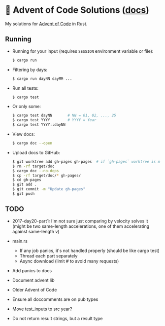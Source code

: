 # 🎄 Advent of Code Solutions ([docs](https://alvaro-cuesta.github.io/advent-solutions/advent_solutions/index.html))

My solutions for [Advent of Code](http://adventofcode.com/about) in Rust.

## Running

- Running for your input (requires `SESSION` environment variable or file):

    ```sh
    $ cargo run
    ```

- Filtering by days:

    ```sh
    $ cargo run dayNN dayMM ...
    ```

- Run all tests:

    ```sh
    $ cargo test
    ```

- Or only some:

    ```sh
    $ cargo test dayNN       # NN = 01, 02, ..., 25
    $ cargo test YYYY        # YYYY = Year
    $ cargo test YYYY::dayNN
    ```

- View docs:

    ```sh
    $ cargo doc --open
    ```

- Upload docs to GitHub:

    ```sh
    $ git worktree add gh-pages gh-pages  # if `gh-pages` worktree is missing
    $ rm -rf target/doc
    $ cargo doc --no-deps
    $ cp -rf target/doc/* gh-pages/
    $ cd gh-pages
    $ git add .
    $ git commit -m "Update gh-pages"
    $ git push
    ```

## TODO

- 2017-day20-part1: I'm not sure just comparing by velocity solves it (might
  be two same-length accelerations, one of them accelerating against
  same-length v)

- main.rs
    - If any job panics, it's not handled properly (should be like cargo test)
    - Thread each part separately
    - Async download (limit # to avoid many requests)

- Add panics to docs
- Document advent lib
- Older Advent of Code
- Ensure all doccomments are on pub types
- Move test_inputs to src year?
- Do not return result strings, but a result type
